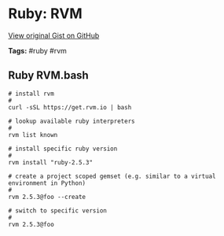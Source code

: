 # Ruby: RVM 

[View original Gist on GitHub](https://gist.github.com/Integralist/a6e36f6b32573242f0b21918a4c56a27)

**Tags:** #ruby #rvm

## Ruby RVM.bash

```shell
# install rvm
#
curl -sSL https://get.rvm.io | bash

# lookup available ruby interpreters 
#
rvm list known

# install specific ruby version
#
rvm install "ruby-2.5.3"

# create a project scoped gemset (e.g. similar to a virtual environment in Python)
#
rvm 2.5.3@foo --create

# switch to specific version
#
rvm 2.5.3@foo
```

